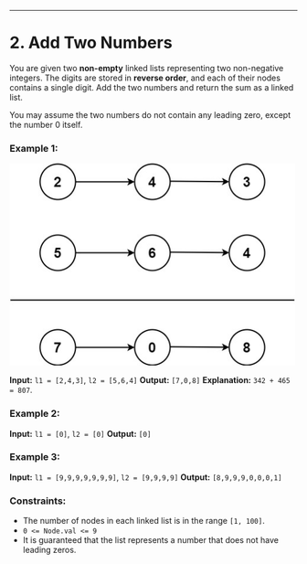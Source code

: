 ---

# 2. Add Two Numbers

You are given two **non-empty** linked lists representing two non-negative integers. The digits are stored in **reverse order**, and each of their nodes contains a single digit. Add the two numbers and return the sum as a linked list.

You may assume the two numbers do not contain any leading zero, except the number 0 itself.

### **Example 1:**

<img src="https://github.com/jagadish-chauhan/coding-practices/blob/master/assets/addtwonumber1.jpg" alt="addtwonumber1" width="500"/>

**Input:** `l1 = [2,4,3]`, `l2 = [5,6,4]`
**Output:** `[7,0,8]`
**Explanation:** `342 + 465 = 807`.

### **Example 2:**

**Input:** `l1 = [0]`, `l2 = [0]`
**Output:** `[0]`

### **Example 3:**

**Input:** `l1 = [9,9,9,9,9,9,9]`, `l2 = [9,9,9,9]`
**Output:** `[8,9,9,9,0,0,0,1]`

### **Constraints:**

* The number of nodes in each linked list is in the range `[1, 100]`.
* `0 <= Node.val <= 9`
* It is guaranteed that the list represents a number that does not have leading zeros.